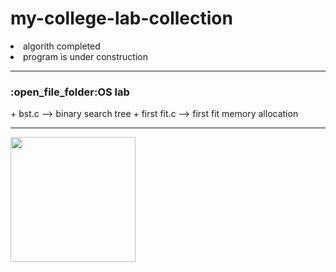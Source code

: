 # my-college-lab-collection

<li> algorith completed <br>
<li>program is under construction
<hr>
<h3>:open_file_folder:OS lab </h3>
  + bst.c --> binary search tree
  + first fit.c --> first fit memory allocation

<hr>
<img src="https://github.com/Binil-V-B/my-college-lab-collection/blob/main/logo.png" width="200" height="200">